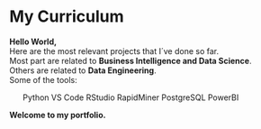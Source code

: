 # My Curriculum
**Hello World,**<br/>
Here are the most relevant projects that I´ve done so far.<br/>
Most part are related to **Business Intelligence and Data Science**.<br/>
Others are related to **Data Engineering**.<br/>
Some of the tools:
<ol>
Python
VS Code
RStudio
RapidMiner
PostgreSQL
PowerBI
</ol>

**Welcome to my portfolio.**
